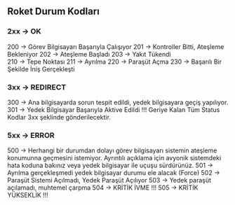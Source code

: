 ## Roket Durum Kodları
### 2xx -> OK
200 -> Görev Bilgisayarı Başarıyla Çalışıyor
201 -> Kontroller Bitti, Ateşleme Bekleniyor
202 -> Ateşleme Başladı
203 -> Yakıt Tükendi	
210 -> Tepe Noktası
211 -> Ayrılma
220 -> Paraşüt Açma
230 -> Başarılı Bir Şekilde İniş Gerçekleşti

### 3xx -> REDIRECT
300 -> Ana bilgisayarda sorun tespit edildi, yedek bilgisayara geçiş yapılıyor.
301 -> Yedek Bilgisayar Başarıyla Aktive Edildi
!!! Geriye Kalan Tüm Status Kodlar  3xx şeklinde gönderilecektir. 	

### 5xx -> ERROR
500 -> Herhangi bir durumdan dolayı görev bilgisayarı sistemin ateşleme konumunna geçmesini istemiyor. Ayrıntılı açıklama için avyonik sistemdeki hata koduna bakınız veya yedek bilgisayar ile uçuşu sürdürünüz.
501 -> Ayrılma gerçekleşmedi yedek bilgisayar durumu ele alacak (Force)
502 -> Paraşüt Sistemi Açılmadı, Yedek Paraşüt Açılıyor
503  -> Yedek paraşüt açılamadı, muhtemel çarpma
504 -> KRİTİK İVME !!!
505 -> KRİTİK YÜKSEKLİK !!!
